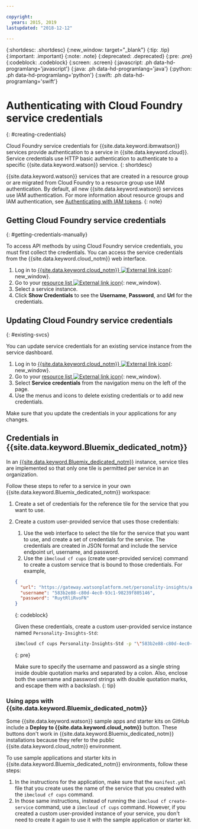 ```yaml
---

copyright:
  years: 2015, 2019
lastupdated: "2018-12-12"

---
```


{:shortdesc: .shortdesc}
{:new_window: target="_blank"}
{:tip: .tip}
{:important: .important}
{:note: .note}
{:deprecated: .deprecated}
{:pre: .pre}
{:codeblock: .codeblock}
{:screen: .screen}
{:javascript: .ph data-hd-programlang='javascript'}
{:java: .ph data-hd-programlang='java'}
{:python: .ph data-hd-programlang='python'}
{:swift: .ph data-hd-programlang='swift'}

# Authenticating with Cloud Foundry service credentials
{: #creating-credentials}

Cloud Foundry service credentials for {{site.data.keyword.ibmwatson}} services provide authentication to a service in {{site.data.keyword.cloud}}. Service credentials use HTTP basic authentication to authenticate to a specific {{site.data.keyword.watson}} service.
{: shortdesc}

{{site.data.keyword.watson}} services that are created in a resource group or are migrated from Cloud Foundry to a resource group use IAM authentication. By default, all new {{site.data.keyword.watson}} services use IAM authentication. For more information about resource groups and IAM authentication, see [Authenticating with IAM tokens](/docs/services/watson/getting-started-iam.html).
{: note}

## Getting Cloud Foundry service credentials
{: #getting-credentials-manually}

To access API methods by using Cloud Foundry service credentials, you must first collect the credentials. You can access the service credentials from the {{site.data.keyword.cloud_notm}} web interface.

1.  Log in to [{{site.data.keyword.cloud_notm}} ![External link icon](../../icons/launch-glyph.svg "External link icon")](https://{DomainName}){: new_window}.
1.  Go to your [resource list ![External link icon](../../icons/launch-glyph.svg "External link icon")](https://{DomainName}/dashboard){: new_window}.
1.  Select a service instance.
1.  Click **Show Credentials** to see the **Username**, **Password**, and **Url** for the credentials.

## Updating Cloud Foundry service credentials
{: #existing-svcs}

You can update service credentials for an existing service instance from the service dashboard.

1.  Log in to [{{site.data.keyword.cloud_notm}} ![External link icon](../../icons/launch-glyph.svg "External link icon")](https://{DomainName}){: new_window}.
1.  Go to your [resource list ![External link icon](../../icons/launch-glyph.svg "External link icon")](https://{DomainName}/dashboard){: new_window}.
1.  Select **Service credentials** from the navigation menu on the left of the page.
1.  Use the menus and icons to delete existing credentials or to add new credentials.

Make sure that you update the credentials in your applications for any changes.

## Credentials in {{site.data.keyword.Bluemix_dedicated_notm}}

In an [{{site.data.keyword.Bluemix_dedicated_notm}}](/docs/dedicated/index.html#dedicated) instance, service tiles are implemented so that only one tile is permitted per service in an organization.

Follow these steps to refer to a service in your own {{site.data.keyword.Bluemix_dedicated_notm}} workspace:

1.  Create a set of credentials for the reference tile for the service that you want to use.
1.  Create a custom user-provided service that uses those credentials:

    1.  Use the web interface to select the tile for the service that you want to use, and create a set of credentials for the service. The credentials are created in JSON format and include the service endpoint url, username, and password.
    1.  Use the `ibmcloud cf cups` (create user-provided service) command to create a custom service that is bound to those credentials. For example,

      ```json
      {
        "url": "https://gateway.watsonplatform.net/personality-insights/api",
        "username": "583b2e88-c80d-4ec0-93c1-98239f805146",
        "password": "RuytRliRvoFN"
      }
      ```
      {: codeblock}

      Given these credentials, create a custom user-provided service instance named `Personality-Insights-Std`:

      ```bash
      ibmcloud cf cups Personality-Insights-Std -p "\"583b2e88-c80d-4ec0-93c1-98239f805146\":\"RuytRliRvoFN\""
      ```
      {: pre}

      Make sure to specify the username and password as a single string inside double quotation marks and separated by a colon. Also, enclose both the username and password strings with double quotation marks, and escape them with a backslash.
      {: tip}

### Using apps with {{site.data.keyword.Bluemix_dedicated_notm}}

Some {{site.data.keyword.watson}} sample apps and starter kits on GitHub include a **Deploy to {{site.data.keyword.cloud_notm}}** button. These buttons don't work in {{site.data.keyword.Bluemix_dedicated_notm}} installations because they refer to the public {{site.data.keyword.cloud_notm}} environment.

To use sample applications and starter kits in {{site.data.keyword.Bluemix_dedicated_notm}} environments, follow these steps:

1.  In the instructions for the application, make sure that the `manifest.yml` file that you create uses the name of the service that you created with the `ibmcloud cf cups` command.
1.  In those same instructions, instead of running the `ibmcloud cf create-service` command, use a `ibmcloud cf cups` command. However, if you created a custom user-provided instance of your service, you don't need to create it again to use it with the sample application or starter kit.
